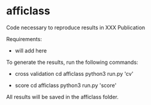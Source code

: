 # afficlass
Code necessary to reproduce results in XXX Publication

Requirements:
- will add here


To generate the results, run the following commands:

- cross validation
cd afficlass
python3 run.py 'cv'

- score
cd afficlass
python3 run.py 'score'

All results will be saved in the afficlass folder.